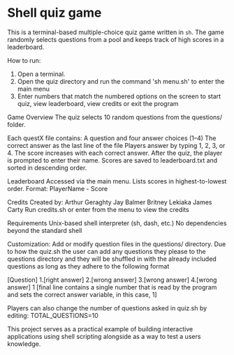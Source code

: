 # Shell quiz game
This is a terminal-based multiple-choice quiz game written in `sh`. The game randomly selects questions from a pool and keeps track of high scores in a leaderboard.

How to run:
1. Open a terminal.
2. Open the quiz directory and run the command 'sh menu.sh' to enter the main menu
3. Enter numbers that match the numbered options on the screen to start quiz, view leaderboard, view credits or exit the program

Game Overview
The quiz selects 10 random questions from the questions/ folder.

Each questX file contains:
A question and four answer choices (1–4)
The correct answer as the last line of the file
Players answer by typing 1, 2, 3, or 4.
The score increases with each correct answer.
After the quiz, the player is prompted to enter their name.
Scores are saved to leaderboard.txt and sorted in descending order.

Leaderboard
Accessed via the main menu.
Lists scores in highest-to-lowest order.
Format: PlayerName - Score

Credits
Created by:
Arthur Geraghty
Jay Balmer
Britney Lekiaka
James Carty
Run credits.sh or enter from the menu to view the credits

Requirements
Unix-based shell interpreter (sh, dash, etc.)
No dependencies beyond the standard shell

Customization:
Add or modify question files in the questions/ directory. Due to how the quiz.sh the user can add any questions they please to the questions directory and they will be shuffled in with the already included questions
as long as they adhere to the following format

[Question]
1.[right answer]
2.[wrong answer]
3.[wrong answer]
4.[wrong answer]
1 [final line contains a single number that is read by the program and sets the correct answer variable, in this case, 1]

Players can also change the number of questions asked in quiz.sh by editing:
TOTAL_QUESTIONS=10

This project serves as a practical example of building interactive applications using shell scripting alongside as a way to test a users knowledge.
